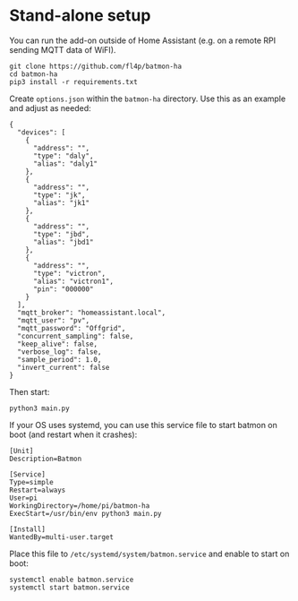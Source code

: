 # Stand-alone setup
You can run the add-on outside of Home Assistant (e.g. on a remote RPI sending MQTT data of WiFI).

```
git clone https://github.com/fl4p/batmon-ha
cd batmon-ha
pip3 install -r requirements.txt
```

Create `options.json` within the `batmon-ha` directory. Use this as an example and adjust as needed:
```
{
  "devices": [
    {
      "address": "",
      "type": "daly",
      "alias": "daly1"
    },
    {
      "address": "",
      "type": "jk",
      "alias": "jk1"
    },
    {
      "address": "",
      "type": "jbd",
      "alias": "jbd1"
    },
    {
      "address": "",
      "type": "victron",
      "alias": "victron1",
      "pin": "000000"
    }
  ],
  "mqtt_broker": "homeassistant.local",
  "mqtt_user": "pv",
  "mqtt_password": "Offgrid",
  "concurrent_sampling": false,
  "keep_alive": false,
  "verbose_log": false,
  "sample_period": 1.0,
  "invert_current": false
}
```

Then start:
```
python3 main.py
```

If your OS uses systemd, you can use this service file to start batmon on boot (and restart when it crashes):
```
[Unit]
Description=Batmon

[Service]
Type=simple
Restart=always
User=pi
WorkingDirectory=/home/pi/batmon-ha
ExecStart=/usr/bin/env python3 main.py

[Install]
WantedBy=multi-user.target
```


Place this file to `/etc/systemd/system/batmon.service` and enable to start on boot:
```
systemctl enable batmon.service
systemctl start batmon.service 
```
